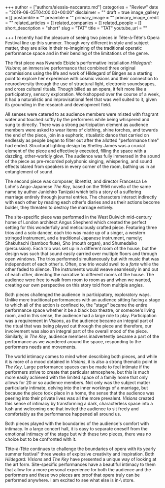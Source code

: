 +++
author = ["authors/alessia-naccarato.md"]
categories = "Review"
date = "2019-08-05T04:00:00+00:00"
disclaimer = ""
draft = true
image_gallery = []
postamble = ""
preamble = ""
primary_image = ""
primary_image_credit = ""
related_articles = []
related_companies = []
related_people = []
short_description = "short"
slug = "TAT"
title = "TAT"
youtube_url = ""

+++
I recently had the pleasure of seeing two pieces in Tête-à-Tête's Opera Festival line up this summer. Though very different in style and subject matter, they are alike in their re-imagining of the traditional operatic performance space and in their bending of the limitations of the genre. 

The first piece was Nwando Ebizie's performative installation _Hildegard: Visions_; an immersive performance that combined three original commissions using the life and work of Hildegard of Bingen as a starting point to explore her experience with cosmic visions and their connection to neurodiversity through the use of  structural light, electronic soundscapes, and cross cultural rituals. Though billed as an opera, it felt more like a participatory, sensory exploration. Workshopped over the course of a week, it had a naturalistic and improvisational feel that was well suited to it, given its grounding in the research and development field. 

All senses were catered to as audience members were misted with fragrant water and touched softly by the performers while being whispered and sung to directly.  There was a strong participation element as audience members were asked to wear items of clothing, shine torches, and towards the end of the piece, join in a euphoric, ritualistic dance that carried on endlessly as people began to filter out after the allotted "performance time" had ended. Structural lighting design by Shelley James was a crucial element of the piece and effectively executed, filling the space with a dazzling, other-worldly glow. The audience was fully immersed in the sound of the piece as pre-recorded polyphonic singing, whispering, and sound effects blared from speakers in every corner of the room, bathing us in an entanglement of sound.

The second piece was composer, librettist, and director Francesca Le Lohe's Ango-Japanese _The Key_, based on the 1956 novella of the same name by author Junichiro Tanizaki which tells a story of a suffering marriage entirely through journal entries. The characters interact indirectly with each other by reading each other's diaries and as their actions become bolder, they threaten to destroy the marriage entirely. 

The site-specific piece was performed in the West Dulwich mid-century home of London architect Angus Shepherd which created the perfect setting for this wonderfully and meticulously crafted piece. Featuring three trios and a solo dancer, each trio was made up of a singer, a western stringed instrument, and a traditional Japanese instrument, namely; Shakuhachi (bamboo flute), Sho (mouth organ), and Shumedaiko (percussion). Each trio was set up in a different room of the house, but the design was such that sound easily carried over multiple floors and through open windows. The trios performed simultaneously but with music that was independent of each other's. Often, one trio would swell to a _forte_ while the other faded to silence. The instruments would weave seamlessly in and out of each other, directing the narrative to different rooms of the house. The audience were free to walk from room to room as and when we wanted, creating our own perspective on this story told from multiple angles.

Both pieces challenged the audience in participatory, exploratory ways. Unlike more traditional performances with an audience sitting facing a stage to which all of the action is confined to, the "stage" became the entire performance space whether it be a black box theatre, or someone's living room, and in this sense, the audience had a large role to play. Participation was a requirement in _Visions_, as the audience became an integral part of the ritual that was being played out through the piece and therefore, our involvement was also an integral part of the overall mood of the piece. Similarly, in _The Key_, audience members inadvertently became a part of the performance as we wandered around the space, responding to the performers needs and movements.

The world intimacy comes to mind when describing both pieces, and while it is more of a mood obtained in _Visions_, it is also a strong thematic point in _The Key_. Large performance spaces can be made to feel intimate if the performers strive to create that particular atmosphere, but this is much more easily achieved with the limited space of a family home that only allows for 20 or so audience members. Not only was the subject matter particularly intimate, delving into the inner workings of a marriage, but because the piece took place in a home, the sense that the audience was peering into their private lives was all the more prevalent. _Visions_ created this sense of intimacy by transforming a dark, characterless space into a lush and welcoming one that invited the audience to sit freely and comfortably as the performance happened all around us. 

Both pieces played with the boundaries of the audience's comfort with intimacy. In a large concert hall, it is easy to separate oneself from the emotional intimacy of the stage but with these two pieces, there was no choice but to be confronted with it.

Tête-à-Tête continues to challenge the boundaries of opera with its yearly summer festival" three weeks of explosive creativity and inspiration. Both _Hildegard: Visions_ and _The Key_ have presented a unique way of looking at the art form. Site-specific performances have a beautiful intimacy to them that allow for a more personal experience for both the audience and the performers and these two pieces are proof that opera truly can be performed anywhere. I am excited to see what else is in-\\ store.